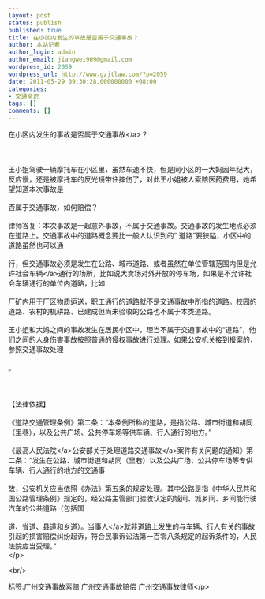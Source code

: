 ```yaml
---
layout: post
status: publish
published: true
title: 在小区内发生的事故是否属于交通事故？
author: 本站记者
author_login: admin
author_email: jiangwei909@gmail.com
wordpress_id: 2059
wordpress_url: http://www.gzjtlaw.com/?p=2059
date: 2011-05-29 09:30:28.000000000 +08:00
categories:
- 交通常识
tags: []
comments: []
---
```

<p>在小区内发生的事故是否属于<a>交通事故<&#47;a>？<br><br><br><br> 王小姐驾驶一辆摩托车在小区里，虽然车速不快，但是同小区的一大妈因年纪大，反应慢，还是被摩托车的反光镜带住摔伤了，对此王小姐被人索赔医药费用，她希望知道本次事故是<br><br>否属于交通事故，如何赔偿？<br><br> 律师答复：本次事故是一起意外事故，不属于交通事故。交通事故的发生地点必须在道路上。交通事故中的道路概念要比一般人认识到的&ldquo; 道路&rdquo;要狭隘，小区中的道路虽然也可以通<br><br>行，但交通事故必须是发生在公路、城市道路、或者虽然在单位管辖范围内但是允许社会<a>车辆<&#47;a>通行的场所，比如说大卖场对外开放的停车场，如果是不允许社会车辆通行的单位内道路，比如<br><br>厂矿内用于厂区物质运送，职工通行的道路就不是交通事故中所指的道路。校园的道路、农村的机耕路、已建成但尚未验收的公路也不属于本类道路。<br><br> 王小姐和大妈之间的事故发生在居民小区中，理当不属于交通事故中的&ldquo;道路&rdquo;，他们之间的人身伤害事故按照普通的侵权事故进行处理。如果公安机关接到报案的，参照交通事故处理<br><br>。<br><br>　<br><br>【法律依据】<br><br> 《道路交通管理条例》第二条：&ldquo;本条例所称的道路，是指公路、城市街道和胡同（里巷），以及公共广场、公共停车场等供车辆、行人通行的地方。&rdquo;<br><br> 《最高<a>人民法院<&#47;a>公安部关于处理<a>道路交通事故<&#47;a>案件有关问题的通知》第二条：&ldquo;发生在公路、城市街道和胡同（里巷）以及公共广场、公共停车场等专供车辆、行人通行的地方的交通事<br><br>故，公安机关应当依照《办法》第五条的规定处理。其中公路是指《中华人民共和国公路管理条例》规定的，经公路主管部门验收认定的城间、城乡间、乡间能行驶汽车的公共道路（包括国<br><br>道、省道、县道和乡道）。<a>当事人<&#47;a>就非道路上发生的与车辆、行人有关的事故引起的损害赔偿纠纷起诉，符合民事诉讼法第一百零八条规定的起诉条件的，人民法院应当受理。&rdquo;<br><&#47;p><br&#47;><p>标签:广州交通事故索赔 广州交通事故赔偿 广州交通事故律师<&#47;p>
